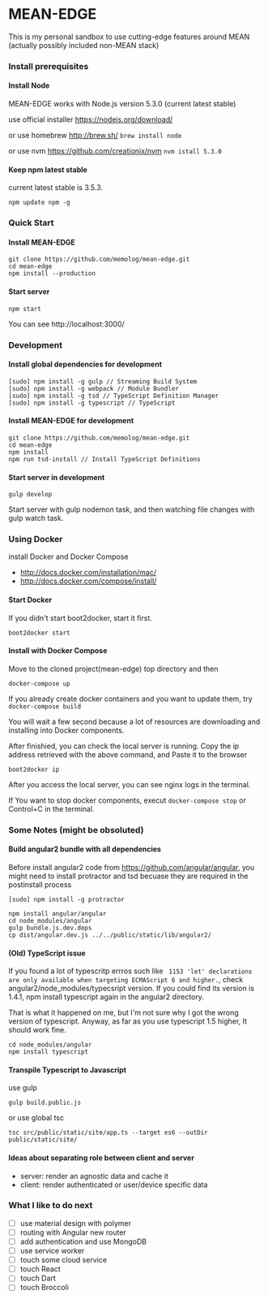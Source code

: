 # MEAN-EDGE
This is my personal sandbox to use cutting-edge features around MEAN (actually possibly included non-MEAN stack)

### Install prerequisites
#### Install Node
MEAN-EDGE works with Node.js version 5.3.0 (current latest stable)

use official installer https://nodejs.org/download/

or use homebrew http://brew.sh/ ```brew install node```

or use nvm https://github.com/creationix/nvm ```nvm istall 5.3.0```

#### Keep npm latest stable
current latest stable is 3.5.3.

```
npm update npm -g
```

### Quick Start
#### Install MEAN-EDGE
```
git clone https://github.com/memolog/mean-edge.git
cd mean-edge
npm install --production
```

#### Start server
```
npm start
```
You can see http://localhost:3000/

### Development
#### Install global dependencies for development
```
[sudo] npm install -g gulp // Streaming Build System
[sudo] npm install -g webpack // Module Bundler
[sudo] npm install -g tsd // TypeScript Definition Manager
[sudo] npm install -g typescript // TypeScript
```

#### Install MEAN-EDGE for development
```
git clone https://github.com/memolog/mean-edge.git
cd mean-edge
npm install
npm run tsd-install // Install TypeScript Definitions
```

#### Start server in development
```
gulp develop
```

Start server with gulp nodemon task, and then watching file changes with gulp watch task.

### Using Docker
install Docker and Docker Compose
* http://docs.docker.com/installation/mac/
* http://docs.docker.com/compose/install/

#### Start Docker
If you didn't start boot2docker, start it first.
```
boot2docker start
```

#### Install with Docker Compose
Move to the cloned project(mean-edge) top directory and then
```
docker-compose up
```

If you already create docker containers and you want to update them, try ```docker-compose build```

You will wait a few second because a lot of resources are downloading and installing into Docker components.

After finishied, you can check the local server is running.
Copy the ip address retrieved with the above command, and Paste it to the browser

```
boot2docker ip
```

After you access the local server, you can see nginx logs in the terminal.

If You want to stop docker components, execut ```docker-compose stop``` or Control+C in the terminal.


### Some Notes (might be obsoluted)
#### Build angular2 bundle with all dependencies
Before install angular2 code from https://github.com/angular/angular, you might need to install protractor and tsd becuase they are required in the postinstall process

```
[sudo] npm install -g protractor
```

```
npm install angular/angular
cd node_modules/angular
gulp bundle.js.dev.deps
cp dist/angular.dev.js ../../public/static/lib/angular2/
```

#### (Old) TypeScript issue
If you found a lot of typescritp errros such like ``` 1153 'let' declarations are only available when targeting ECMAScript 6 and higher.```, check angular2/node_modules/typecsript version. If you could find its version is 1.4.1, npm install typescript again in the angular2 directory.

That is what it happened on me, but I'm not sure why I got the wrong version of typescript. Anyway, as far as you use typescript 1.5 higher, It should work fine.

```
cd node_modules/angular
npm install typescript
```

#### Transpile Typescript to Javascript

use gulp
```
gulp build.public.js
```

or use global tsc
```
tsc src/public/static/site/app.ts --target es6 --outDir public/static/site/
```

#### Ideas about separating role between client and server
- server: render an agnostic data and cache it
- client: render authenticated or user/device specific data

### What I like to do next
- [ ] use material design with polymer
- [ ] routing with Angular new router
- [ ] add authentication and use MongoDB
- [ ] use service worker
- [ ] touch some cloud service
- [ ] touch React
- [ ] touch Dart
- [ ] touch Broccoli
